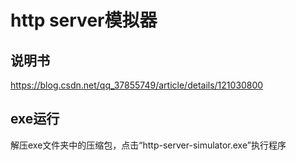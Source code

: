 # http server模拟器
## 说明书
https://blog.csdn.net/qq_37855749/article/details/121030800
## exe运行
解压exe文件夹中的压缩包，点击“http-server-simulator.exe”执行程序